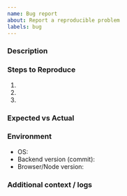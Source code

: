 ```yaml
---
name: Bug report
about: Report a reproducible problem
labels: bug
---
```


### Description

### Steps to Reproduce
1.
2.
3.

### Expected vs Actual

### Environment
- OS:
- Backend version (commit):
- Browser/Node version:

### Additional context / logs

